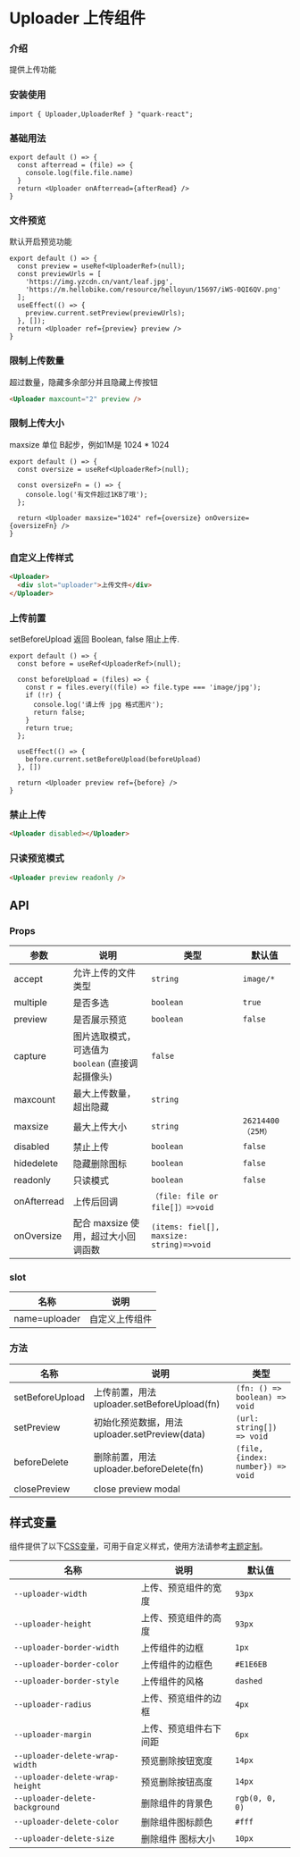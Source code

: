 # Uploader 上传组件

### 介绍

提供上传功能

### 安装使用

```tsx
import { Uploader,UploaderRef } "quark-react";
```

### 基础用法
```tsx
export default () => {
  const afterread = (file) => {
    console.log(file.file.name)
  }
  return <Uploader onAfterread={afterRead} />
}
```
### 文件预览
默认开启预览功能
```tsx
export default () => {
  const preview = useRef<UploaderRef>(null);
  const previewUrls = [
    'https://img.yzcdn.cn/vant/leaf.jpg',
    'https://m.hellobike.com/resource/helloyun/15697/iWS-0QI6QV.png'
  ];
  useEffect(() => {
    preview.current.setPreview(previewUrls);
  }, []);
  return <Uploader ref={preview} preview />
}
```
### 限制上传数量
超过数量，隐藏多余部分并且隐藏上传按钮
```html
<Uploader maxcount="2" preview />
```

### 限制上传大小
maxsize 单位 B起步，例如1M是 1024 * 1024
```tsx
export default () => {
  const oversize = useRef<UploaderRef>(null);

  const oversizeFn = () => {
    console.log('有文件超过1KB了哦');
  };
  
  return <Uploader maxsize="1024" ref={oversize} onOversize={oversizeFn} />
}
```

### 自定义上传样式
```html
<Uploader>
  <div slot="uploader">上传文件</div>
</Uploader>
```
### 上传前置
setBeforeUpload 返回 Boolean, false 阻止上传.
```tsx
export default () => {
  const before = useRef<UploaderRef>(null);

  const beforeUpload = (files) => {
    const r = files.every((file) => file.type === 'image/jpg');
    if (!r) {
      console.log('请上传 jpg 格式图片');
      return false;
    }
    return true;
  };

  useEffect(() => {
    before.current.setBeforeUpload(beforeUpload)
  }, [])

  return <Uploader preview ref={before} />
}
```
### 禁止上传
```html
<Uploader disabled></Uploader>
```
### 只读预览模式
```html
<Uploader preview readonly />
```
## API

### Props

| 参数         | 说明                             | 类型   | 默认值           |
|--------------|----------------------------------|--------|------------------|
| accept        | 允许上传的文件类型 | `string `                    | `image/*`|
| multiple        | 是否多选 | `boolean `                 | `true`
| preview      | 是否展示预览           | `boolean`| `false`
| capture      | 图片选取模式，可选值为 `boolean`  (直接调起摄像头) |     ` false `   |
| maxcount      | 最大上传数量，超出隐藏 | `string  `               | 
| maxsize      | 最大上传大小| `string `                |`26214400 （25M）` |
| disabled      | 禁止上传| `boolean  `               | `false` |
| hidedelete     |  隐藏删除图标        | `boolean`   | `false`|
| readonly     |  只读模式        | `boolean`   | `false`|
| onAfterread     |   上传后回调                  |  `（file: file or file[]）=>void`|     |
| onOversize     |   配合 maxsize 使用，超过大小回调函数      |  `(items: fiel[], maxsize: string)=>void`      |    |
### slot
| 名称         | 说明                             | 
|--------------|----------------------------------|
| name=uploader  | 自定义上传组件         |           

### 方法

| 名称         | 说明                             | 类型   |
|--------------|----------------------------------|--------|
| setBeforeUpload     |   上传前置，用法 uploader.setBeforeUpload(fn)                   |    `(fn: () => boolean) => void`      |
| setPreview     |   初始化预览数据，用法 uploader.setPreview(data)                   |    `(url: string[]) => void`      |
| beforeDelete     |   删除前置，用法 uploader.beforeDelete(fn)                   |    `(file, {index: number}) => void`      |
|closePreview | close preview modal ||

## 样式变量

组件提供了以下[CSS变量](https://developer.mozilla.org/zh-CN/docs/Web/CSS/Using_CSS_custom_properties)，可用于自定义样式，使用方法请参考[主题定制](#/zh-CN/guide/theme)。

| 名称                     | 说明                                  | 默认值          | 
| ------------------------ | -----------------------------------  | --------------- |
| `--uploader-width` | 上传、预览组件的宽度                        |   `93px`
| `--uploader-height` | 上传、预览组件的高度                           |      `93px`|
| `--uploader-border-width` | 上传组件的边框                     |      `1px`  |
| `--uploader-border-color` | 上传组件的边框色                      |    `#E1E6EB`   |
| `--uploader-border-style` | 上传组件的风格                    |      `dashed`  |
| `--uploader-radius` | 上传、预览组件的边框                   |      `4px`  |
| `--uploader-margin` | 上传、预览组件右下间距                  |      `6px`  |
| `--uploader-delete-wrap-width`  | 预览删除按钮宽度                 |      `14px ` |
| `--uploader-delete-wrap-height`  | 预览删除按钮高度                         |      `14px`  |
| `--uploader-delete-background` | 删除组件的背景色                  |   `rgb(0, 0, 0)`  |
| `--uploader-delete-color` | 删除组件图标颜色                 |      `#fff`  |
| `--uploader-delete-size` | 删除组件 图标大小                |      `10px`  |

